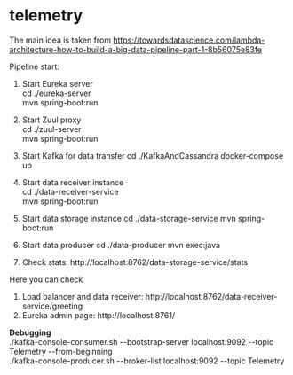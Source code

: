 # telemetry
The main idea is taken from https://towardsdatascience.com/lambda-architecture-how-to-build-a-big-data-pipeline-part-1-8b56075e83fe

Pipeline start:
1. Start Eureka server<br>
cd ./eureka-server<br>
mvn spring-boot:run
   
1. Start Zuul proxy<br>
cd ./zuul-server<br>
mvn spring-boot:run

1. Start Kafka for data transfer
cd ./KafkaAndCassandra
docker-compose up
   
1. Start data receiver instance<br>
cd ./data-receiver-service<br>
mvn spring-boot:run

1. Start data storage instance
cd ./data-storage-service
mvn spring-boot:run

1. Start data producer
cd ./data-producer
mvn exec:java

1. Check stats:
http://localhost:8762/data-storage-service/stats

Here you can check
1. Load balancer and data receiver: http://localhost:8762/data-receiver-service/greeting
1. Eureka admin page: http://localhost:8761/

**Debugging**<br/>
./kafka-console-consumer.sh --bootstrap-server localhost:9092 --topic Telemetry --from-beginning<br/>
./kafka-console-producer.sh     --broker-list localhost:9092     --topic Telemetry